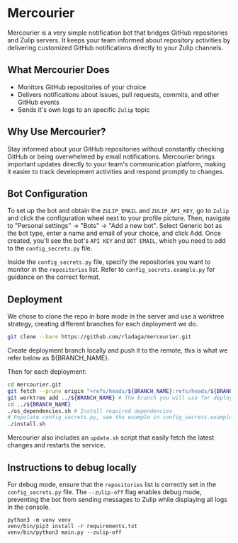 # Mercourier

Mercourier is a very simple notification bot that bridges GitHub repositories and Zulip servers. It keeps your team informed about repository activities by delivering customized GitHub notifications directly to your Zulip channels.

## What Mercourier Does

- Monitors GitHub repositories of your choice
- Delivers notifications about issues, pull requests, commits, and other GitHub events
- Sends it's own logs to an specific `Zulip` topic

## Why Use Mercourier?

Stay informed about your GitHub repositories without constantly checking GitHub or being overwhelmed by email notifications. Mercourier brings important updates directly to your team's communication platform, making it easier to track development activities and respond promptly to changes.

## Bot Configuration

To set up the bot and obtain the `ZULIP_EMAIL` and `ZULIP_API_KEY`, go to `Zulip` and click the configuration wheel next to your profile picture. Then, navigate to "Personal settings" → "Bots" → "Add a new bot". Select Generic bot as the bot type, enter a name and email of your choice, and click Add. Once created, you'll see the bot's `API KEY` and `BOT EMAIL`, which you need to add to the `config_secrets.py` file.

Inside the `config_secrets.py` file, specify the repositories you want to monitor in the `repositories` list. Refer to `config_secrets.example.py` for guidance on the correct format.

## Deployment

We chose to clone the repo in bare mode in the server and use a worktree strategy,
creating different branches for each deployment we do.


```bash
git clone --bare https://github.com/rladaga/mercourier.git
```

Create deployment branch locally and push it to the remote, this is what we refer below as ${BRANCH_NAME}.

Then for each deployment:
```bash
cd mercourier.git
git fetch --prune origin "+refs/heads/${BRANCH_NAME}:refs/heads/${BRANCH_NAME}" # The branch you will use for deployment
git worktree add ../${BRANCH_NAME} # The branch you will use for deployment
cd ../${BRANCH_NAME}
./os_dependencies.sh # Install required dependencies
# Populate config_secrets.py, see the example in config_secrets.example.py
./install.sh
```

Mercourier also includes an `update.sh` script that easily fetch the latest changes and restarts the service.

## Instructions to debug locally

For debug mode, ensure that the `repositories` list is correctly set in the `config_secrets.py` file.
The `--zulip-off` flag enables debug mode, preventing the bot from sending messages to Zulip while displaying all logs in the console.

```
python3 -m venv venv
venv/bin/pip3 install -r requirements.txt
venv/bin/python3 main.py --zulip-off
```
